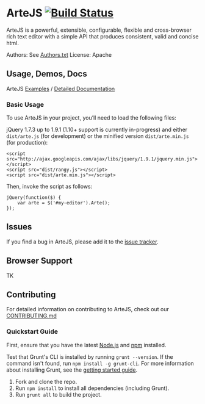 ArteJS [![Build Status](https://secure.travis-ci.org/vistaprint/ArteJS.png?branch=master)](http://travis-ci.org/vistaprint/ArteJS)
======

ArteJS is a powerful, extensible, configurable, flexible and cross-browser rich text editor with a simple API that produces consistent, valid and concise html.

Authors: See [Authors.txt](https://github.com/vistaprint/ArteJS/blob/master/AUTHORS.txt)
License: Apache

## Usage, Demos, Docs

ArteJS [Examples](http://vistaprint.github.io/ArteJS/#Examples) / [Detailed Documentation](http://vistaprint.github.io/ArteJS/)

### Basic Usage

To use ArteJS in your project, you’ll need to load the following files:

jQuery 1.7.3 up to 1.9.1 (1.10+ support is currently in-progress) and either `dist/arte.js` (for development) or the minified version `dist/arte.min.js` (for production):

```
<script src="http://ajax.googleapis.com/ajax/libs/jquery/1.9.1/jquery.min.js"></script>
<script src="dist/rangy.js"></script>
<script src="dist/arte.min.js"></script>
```

Then, invoke the script as follows:

```
jQuery(function($) {
    var arte = $('#my-editor').Arte();
});
```

## Issues

If you find a bug in ArteJS, please add it to the [issue tracker](https://github.com/vistaprint/ArteJS/issues).

## Browser Support

TK

## Contributing

For detailed information on contributing to ArteJS, check out our [CONTRIBUTING.md](https://github.com/vistaprint/ArteJS/blob/master/CONTRIBUTING.md)

### Quickstart Guide

First, ensure that you have the latest [Node.js](http://nodejs.org/) and [npm](http://npmjs.org/) installed.

Test that Grunt's CLI is installed by running `grunt --version`.  If the command isn't found, run `npm install -g grunt-cli`.  For more information about installing Grunt, see the [getting started guide](http://gruntjs.com/getting-started).

1. Fork and clone the repo.
1. Run `npm install` to install all dependencies (including Grunt).
1. Run `grunt all` to build the project.
